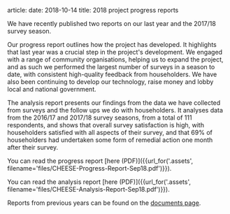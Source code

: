 article:
date: 2018-10-14
title: 2018 project progress reports

We have recently published two reports on our last year and the 2017/18 survey
season.

Our progress report outlines how the project has developed. It highlights that
last year was a crucial step in the project's development. We engaged with a
range of community organisations, helping us to expand the project, and as such
we performed the largest number of surveys in a season to date, with consistent
high-quality feedback from householders. We have also been continuing to
develop our technology, raise money and lobby local and national government.

The analysis report presents our findings from the data we have collected
from surveys and the follow ups we do with householders. It analyses data from
the 2016/17 and 2017/18 survey seasons, from a total of 111 respondents, and
shows that overall survey satisfaction is high, with householders satisfied with
all aspects of their survey, and that 69% of householders had undertaken some
form of remedial action one month after their survey.

You can read the progress report [here (PDF)]({{url_for('.assets', filename='files/CHEESE-Progress-Report-Sep18.pdf')}}).

You can read the analysis report [here (PDF)]({{url_for('.assets', filename='files/CHEESE-Analysis-Report-Sep18.pdf')}}).

Reports from previous years can be found on the [documents page](/documents).
